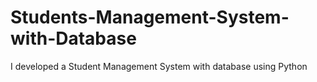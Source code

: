 # Students-Management-System-with-Database
I developed a Student Management System with database using Python
